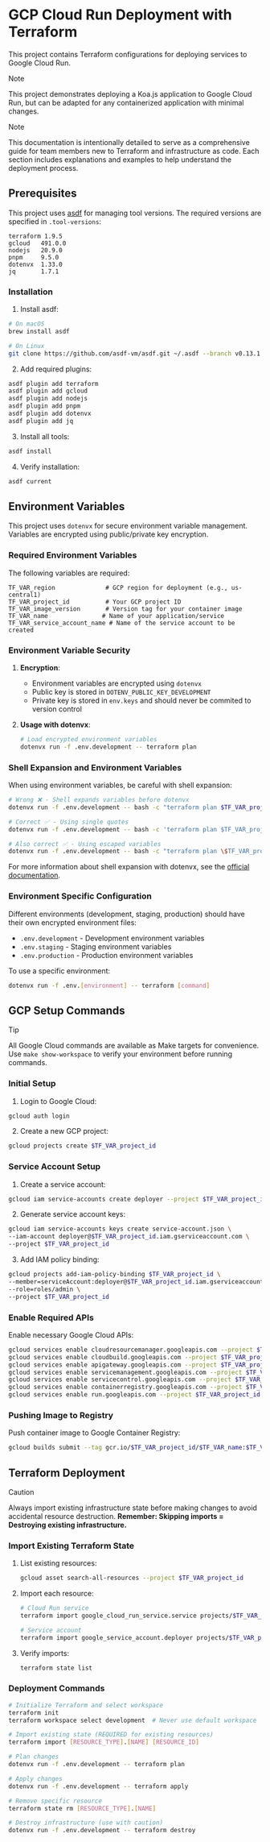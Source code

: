 # GCP Cloud Run Deployment with Terraform

This project contains Terraform configurations for deploying services to Google Cloud Run. 

> [!NOTE]
> This project demonstrates deploying a Koa.js application to Google Cloud Run, but can be adapted for any containerized application with minimal changes.

> [!NOTE]
> This documentation is intentionally detailed to serve as a comprehensive guide for team members new to Terraform and infrastructure as code. Each section includes explanations and examples to help understand the deployment process.


## Prerequisites

This project uses [asdf](https://asdf-vm.com/) for managing tool versions. The required versions are specified in `.tool-versions`:

```plaintext
terraform 1.9.5
gcloud   491.0.0
nodejs   20.9.0
pnpm     9.5.0
dotenvx  1.33.0
jq       1.7.1
```

### Installation

1. Install asdf:
```bash
# On macOS
brew install asdf

# On Linux
git clone https://github.com/asdf-vm/asdf.git ~/.asdf --branch v0.13.1
```

2. Add required plugins:
```bash
asdf plugin add terraform
asdf plugin add gcloud
asdf plugin add nodejs
asdf plugin add pnpm
asdf plugin add dotenvx
asdf plugin add jq
```

3. Install all tools:
```bash
asdf install
```

4. Verify installation:
```bash
asdf current
```

## Environment Variables

This project uses `dotenvx` for secure environment variable management. Variables are encrypted using public/private key encryption.

### Required Environment Variables

The following variables are required:

```plaintext
TF_VAR_region              # GCP region for deployment (e.g., us-central1)
TF_VAR_project_id          # Your GCP project ID
TF_VAR_image_version       # Version tag for your container image
TF_VAR_name               # Name of your application/service
TF_VAR_service_account_name # Name of the service account to be created
```

### Environment Variable Security

1. **Encryption**: 
   - Environment variables are encrypted using `dotenvx`
   - Public key is stored in `DOTENV_PUBLIC_KEY_DEVELOPMENT`
   - Private key is stored in `env.keys` and should never be commited to version control

2. **Usage with dotenvx**:
   ```bash
   # Load encrypted environment variables
   dotenvx run -f .env.development -- terraform plan
   ```

### Shell Expansion and Environment Variables

When using environment variables, be careful with shell expansion:

```bash
# Wrong ❌ - Shell expands variables before dotenvx
dotenvx run -f .env.development -- bash -c "terraform plan $TF_VAR_project_id"

# Correct ✅ - Using single quotes
dotenvx run -f .env.development -- bash -c 'terraform plan $TF_VAR_project_id'

# Also correct ✅ - Using escaped variables
dotenvx run -f .env.development -- bash -c "terraform plan \$TF_VAR_project_id"
```

For more information about shell expansion with dotenvx, see the [official documentation](https://dotenvx.com/docs/advanced/run-shell-expansion#subshell).

### Environment Specific Configuration

Different environments (development, staging, production) should have their own encrypted environment files:

- `.env.development` - Development environment variables
- `.env.staging` - Staging environment variables
- `.env.production` - Production environment variables

To use a specific environment:

```bash
dotenvx run -f .env.[environment] -- terraform [command]
```

## GCP Setup Commands

> [!TIP]
> All Google Cloud commands are available as Make targets for convenience. Use `make show-workspace` to verify your environment before running commands.

### Initial Setup

1. Login to Google Cloud:
```bash
gcloud auth login
```

2. Create a new GCP project:
```bash
gcloud projects create $TF_VAR_project_id
```

### Service Account Setup

1. Create a service account:
```bash
gcloud iam service-accounts create deployer --project $TF_VAR_project_id
```

2. Generate service account keys:
```bash
gcloud iam service-accounts keys create service-account.json \
--iam-account deployer@$TF_VAR_project_id.iam.gserviceaccount.com \
--project $TF_VAR_project_id
```

3. Add IAM policy binding:
```bash
gcloud projects add-iam-policy-binding $TF_VAR_project_id \
--member=serviceAccount:deployer@$TF_VAR_project_id.iam.gserviceaccount.com \
--role=roles/admin \
--project $TF_VAR_project_id
```

### Enable Required APIs

Enable necessary Google Cloud APIs:
```bash
gcloud services enable cloudresourcemanager.googleapis.com --project $TF_VAR_project_id
gcloud services enable cloudbuild.googleapis.com --project $TF_VAR_project_id
gcloud services enable apigateway.googleapis.com --project $TF_VAR_project_id
gcloud services enable servicemanagement.googleapis.com --project $TF_VAR_project_id
gcloud services enable servicecontrol.googleapis.com --project $TF_VAR_project_id
gcloud services enable containerregistry.googleapis.com --project $TF_VAR_project_id
gcloud services enable run.googleapis.com --project $TF_VAR_project_id
```

### Pushing Image to Registry

Push container image to Google Container Registry:
```bash
gcloud builds submit --tag gcr.io/$TF_VAR_project_id/$TF_VAR_name:$TF_VAR_image_version
```

## Terraform Deployment

> [!CAUTION]
> Always import existing infrastructure state before making changes to avoid accidental resource destruction. **Remember: Skipping imports = Destroying existing infrastructure.**

### Import Existing Terraform State

1. List existing resources:
   ```bash
   gcloud asset search-all-resources --project $TF_VAR_project_id
   ```

2. Import each resource:
   ```bash
   # Cloud Run service
   terraform import google_cloud_run_service.service projects/$TF_VAR_project_id/locations/$TF_VAR_region/services/$TF_VAR_name
   
   # Service account
   terraform import google_service_account.deployer projects/$TF_VAR_project_id/serviceAccounts/deployer@$TF_VAR_project_id.iam.gserviceaccount.com
   ```

3. Verify imports:
   ```bash
   terraform state list
   ```

### Deployment Commands

```bash
# Initialize Terraform and select workspace
terraform init
terraform workspace select development  # Never use default workspace

# Import existing state (REQUIRED for existing resources)
terraform import [RESOURCE_TYPE].[NAME] [RESOURCE_ID]

# Plan changes
dotenvx run -f .env.development -- terraform plan

# Apply changes
dotenvx run -f .env.development -- terraform apply

# Remove specific resource
terraform state rm [RESOURCE_TYPE].[NAME]

# Destroy infrastructure (use with caution)
dotenvx run -f .env.development -- terraform destroy
```
